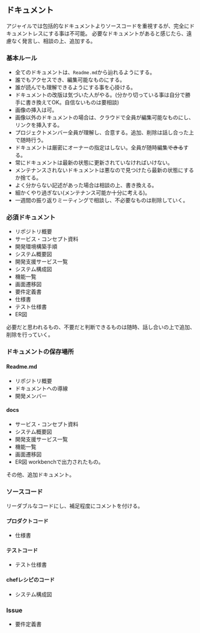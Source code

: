 ## ドキュメント
アジャイルでは包括的なドキュメントよりソースコードを重視するが、完全にドキュメントレスにする事は不可能。
必要なドキュメントがあると感じたら、遠慮なく発言し、相談の上、追加する。

### 基本ルール
- 全てのドキュメントは、`Readme.md`から辿れるようにする。
- 誰でもアクセスでき、編集可能なものにする。
- 誰が読んでも理解できるようにする事を心掛ける。
- ドキュメントの改版は気づいた人がやる。(分かり切っている事は自分で勝手に書き換えてOK。自信ないものは要相談)
- 画像の挿入は可。
- 画像以外のドキュメントの場合は、クラウドで全員が編集可能なものにし、リンクを挿入する。
- プロジェクトメンバー全員が理解し、合意する。追加、削除は話し合った上で随時行う。
- ドキュメントは厳密にオーナーの指定はしない。全員が随時編集~~できる~~する。
- 常にドキュメントは最新の状態に更新されていなければいけない。
- メンテナンスされないドキュメントは悪なので見つけたら最新の状態にするか捨てる。
- よく分からない記述があった場合は相談の上、書き換える。
- 細かくやり過ぎない(メンテナンス可能か十分に考える)。
- 一週間の振り返りミーティングで相談し、不必要なものは削除していく。

### 必須ドキュメント
- リポジトリ概要
- サービス・コンセプト資料
- 開発環境構築手順
- システム概要図
- 開発支援サービス一覧
- システム構成図
- 機能一覧
- 画面遷移図
- 要件定義書
- 仕様書
- テスト仕様書
- ER図

必要だと思われるもの、不要だと判断できるものは随時、話し合いの上で追加、削除を行っていく。

### ドキュメントの保存場所

#### Readme.md
- リポジトリ概要
- ドキュメントへの導線
- 開発メンバー

#### docs
- サービス・コンセプト資料
- システム概要図
- 開発支援サービス一覧
- 機能一覧
- 画面遷移図
- ER図
  workbenchで出力されたもの。

その他、追加ドキュメント。

### ソースコード
リーダブルなコードにし、補足程度にコメントを付ける。
#### プロダクトコード
- 仕様書

#### テストコード
- テスト仕様書

#### chefレシピのコード
- システム構成図

### Issue
- 要件定義書
